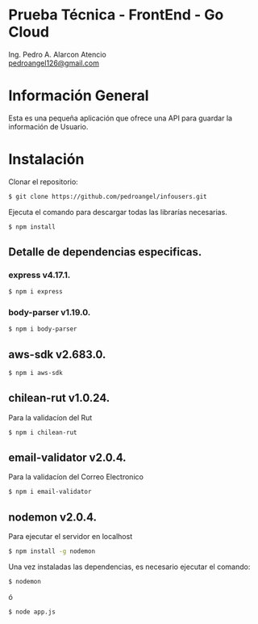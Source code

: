 # Prueba Técnica - FrontEnd - Go Cloud 
Ing. Pedro A. Alarcon Atencio <br>
pedroangel126@gmail.com

# Información General
Esta es una pequeña aplicación que ofrece una API para guardar la información de Usuario.

# Instalación
Clonar el repositorio: 
```sh
$ git clone https://github.com/pedroangel/infousers.git
```
Ejecuta el comando para descargar todas las librarías necesarias.
```sh
$ npm install
```
## Detalle de dependencias especificas.

### express v4.17.1.

```sh
$ npm i express
```

### body-parser v1.19.0.

```sh
$ npm i body-parser
```

## aws-sdk v2.683.0.

```sh
$ npm i aws-sdk
```

## chilean-rut v1.0.24.
Para la validacíon del Rut
```sh
$ npm i chilean-rut
```

## email-validator v2.0.4.
Para la validacíon del Correo Electronico
```sh
$ npm i email-validator
```

## nodemon v2.0.4.
Para ejecutar el servidor en localhost
```sh
$ npm install -g nodemon
```

Una vez instaladas las dependencias, es necesario ejecutar el comando:
```sh
$ nodemon
```

ó

```sh
$ node app.js
```
